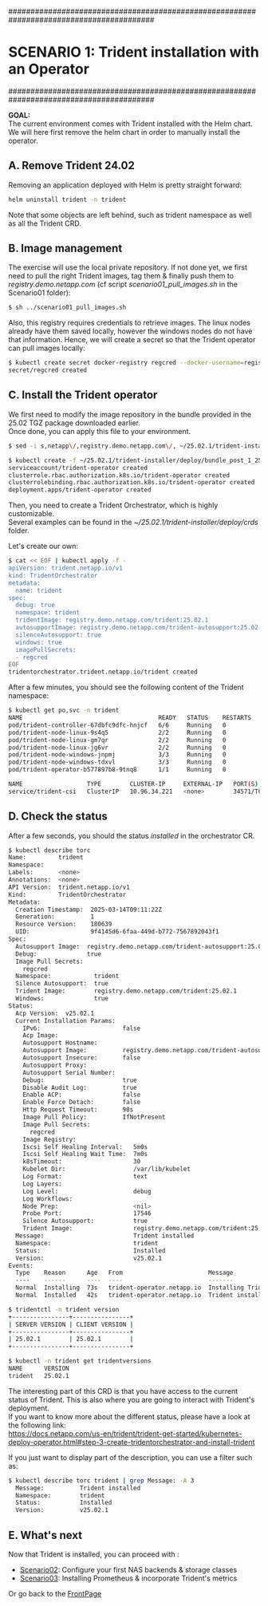 #########################################################################################
# SCENARIO 1: Trident installation with an Operator
#########################################################################################

**GOAL:**  
The current environment comes with Trident installed with the Helm chart.  
We will here first remove the helm chart in order to manually install the operator.    

## A. Remove Trident 24.02

Removing an application deployed with Helm is pretty straight forward:  
```bash
helm uninstall trident -n trident
```
Note that some objects are left behind, such as trident namespace as well as all the Trident CRD.   

## B. Image management

The exercise will use the local private repository. If not done yet, we first need to pull the right Trident images, tag them & finally push them to _registry.demo.netapp.com_ (cf script *scenario01_pull_images.sh* in the Scenario01 folder):  
```bash
$ sh ../scenario01_pull_images.sh 
```

Also, this registry requires credentials to retrieve images. The linux nodes already have them saved locally, however the windows nodes do not have that information. Hence, we will create a secret so that the Trident operator can pull images locally:  
```bash
$ kubectl create secret docker-registry regcred --docker-username=registryuser --docker-password=Netapp1! -n trident --docker-server=registry.demo.netapp.com
secret/regcred created
```

## C. Install the Trident operator

We first need to modify the image repository in the bundle provided in the 25.02 TGZ package downloaded earlier.  
Once done, you can apply this file to your environment.  
```bash
$ sed -i s,netapp\/,registry.demo.netapp.com\/, ~/25.02.1/trident-installer/deploy/bundle_post_1_25.yaml

$ kubectl create -f ~/25.02.1/trident-installer/deploy/bundle_post_1_25.yaml
serviceaccount/trident-operator created
clusterrole.rbac.authorization.k8s.io/trident-operator created
clusterrolebinding.rbac.authorization.k8s.io/trident-operator created
deployment.apps/trident-operator created
```
Then, you need to create a Trident Orchestrator, which is highly customizable.  
Several examples can be found in the _~/25.02.1/trident-installer/deploy/crds_ folder.  

Let's create our own:
```bash
$ cat << EOF | kubectl apply -f -
apiVersion: trident.netapp.io/v1
kind: TridentOrchestrator
metadata:
  name: trident
spec:
  debug: true
  namespace: trident
  tridentImage: registry.demo.netapp.com/trident:25.02.1
  autosupportImage: registry.demo.netapp.com/trident-autosupport:25.02.0
  silenceAutosupport: true
  windows: true
  imagePullSecrets:
  - regcred
EOF
tridentorchestrator.trident.netapp.io/trident created
```

After a few minutes, you should see the following content of the Trident namespace:
```bash
$ kubectl get po,svc -n trident
NAME                                      READY   STATUS    RESTARTS   AGE
pod/trident-controller-67dbfc9dfc-hnjcf   6/6     Running   0          2m24s
pod/trident-node-linux-9s4q5              2/2     Running   0          2m22s
pod/trident-node-linux-gm7qr              2/2     Running   0          2m22s
pod/trident-node-linux-jg6vr              2/2     Running   0          2m22s
pod/trident-node-windows-jnpmj            3/3     Running   0          2m21s
pod/trident-node-windows-tdxvl            3/3     Running   0          2m21s
pod/trident-operator-b577897b8-9tnq8      1/1     Running   0          5m30s

NAME                  TYPE        CLUSTER-IP     EXTERNAL-IP   PORT(S)              AGE
service/trident-csi   ClusterIP   10.96.34.221   <none>        34571/TCP,9220/TCP   2m28s
```

## D. Check the status

After a few seconds, you should the status _installed_ in the orchestrator CR.  
```bash
$ kubectl describe torc
Name:         trident
Namespace:
Labels:       <none>
Annotations:  <none>
API Version:  trident.netapp.io/v1
Kind:         TridentOrchestrator
Metadata:
  Creation Timestamp:  2025-03-14T09:11:22Z
  Generation:          1
  Resource Version:    180639
  UID:                 9f4145d6-6faa-449d-b772-7567892043f1
Spec:
  Autosupport Image:  registry.demo.netapp.com/trident-autosupport:25.02.0
  Debug:              true
  Image Pull Secrets:
    regcred
  Namespace:            trident
  Silence Autosupport:  true
  Trident Image:        registry.demo.netapp.com/trident:25.02.1
  Windows:              true
Status:
  Acp Version:  v25.02.1
  Current Installation Params:
    IPv6:                       false
    Acp Image:
    Autosupport Hostname:
    Autosupport Image:          registry.demo.netapp.com/trident-autosupport:25.02.1
    Autosupport Insecure:       false
    Autosupport Proxy:
    Autosupport Serial Number:
    Debug:                      true
    Disable Audit Log:          true
    Enable ACP:                 false
    Enable Force Detach:        false
    Http Request Timeout:       90s
    Image Pull Policy:          IfNotPresent
    Image Pull Secrets:
      regcred
    Image Registry:
    Iscsi Self Healing Interval:   5m0s
    Iscsi Self Healing Wait Time:  7m0s
    k8sTimeout:                    30
    Kubelet Dir:                   /var/lib/kubelet
    Log Format:                    text
    Log Layers:
    Log Level:                     debug
    Log Workflows:
    Node Prep:                     <nil>
    Probe Port:                    17546
    Silence Autosupport:           true
    Trident Image:                 registry.demo.netapp.com/trident:25.02.1
  Message:                         Trident installed
  Namespace:                       trident
  Status:                          Installed
  Version:                         v25.02.1
Events:
  Type    Reason      Age   From                        Message
  ----    ------      ----  ----                        -------
  Normal  Installing  73s   trident-operator.netapp.io  Installing Trident
  Normal  Installed   42s   trident-operator.netapp.io  Trident installed

$ tridentctl -n trident version
+----------------+----------------+
| SERVER VERSION | CLIENT VERSION |
+----------------+----------------+
| 25.02.1        | 25.02.1        |
+----------------+----------------+

$ kubectl -n trident get tridentversions
NAME      VERSION
trident   25.02.1
```

The interesting part of this CRD is that you have access to the current status of Trident.
This is also where you are going to interact with Trident's deployment.  
If you want to know more about the different status, please have a look at the following link:  
https://docs.netapp.com/us-en/trident/trident-get-started/kubernetes-deploy-operator.html#step-3-create-tridentorchestrator-and-install-trident
  
If you just want to display part of the description, you can use a filter such as:

```bash
$ kubectl describe torc trident | grep Message: -A 3
  Message:          Trident installed
  Namespace:        trident
  Status:           Installed
  Version:          v25.02.1
```

## E. What's next

Now that Trident is installed, you can proceed with :  

- [Scenario02](../../Scenario02):  Configure your first NAS backends & storage classes  
- [Scenario03](../../Scenario03):  Installing Prometheus & incorporate Trident's metrics  

Or go back to the [FrontPage](https://github.com/YvosOnTheHub/LabNetApp)